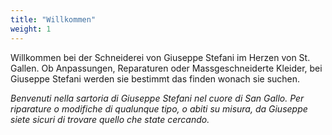 ```yaml
---
title: "Willkommen"
weight: 1
---
```


Willkommen bei der Schneiderei von Giuseppe Stefani im Herzen von St. Gallen.
Ob Anpassungen, Reparaturen oder Massgeschneiderte Kleider, bei Giuseppe Stefani werden sie bestimmt das finden wonach sie suchen.

_Benvenuti nella sartoria di Giuseppe Stefani nel cuore di San Gallo. Per riparature o modifiche di qualunque tipo, o abiti su misura, da Giuseppe siete sicuri di trovare quello che state cercando._

[//]: # (### Anpassungen Haben Sie zu viele Süssigkeiten gegessen und sie kommen nicht mehr in ihr Lieblingshemd rein? Oder sind ihre Beine geschrumpft und sie müssen eine Hose kürzen. Bei Giuseppe ist jede Anpassung möglich. ### Reparaturen Ist die Hose gerissen, der Zipper wiedermal kaputt oder ein Knopf abgefallen? Kein Problem, wir reparieren Ihnen gerne in kürzester Zeit! ### Massgeschneidert Auf Anfrage und nach Absprache fertigen wir Ihnen gerne für ein Hemd, Kleid oder was auch immer nach Mass an.)

